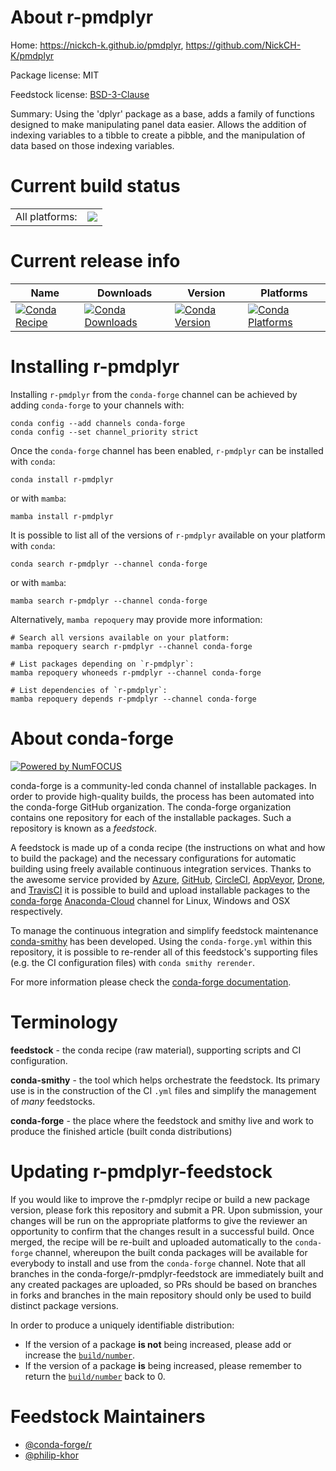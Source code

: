 About r-pmdplyr
===============

Home: https://nickch-k.github.io/pmdplyr, https://github.com/NickCH-K/pmdplyr

Package license: MIT

Feedstock license: [BSD-3-Clause](https://github.com/conda-forge/r-pmdplyr-feedstock/blob/main/LICENSE.txt)

Summary: Using the 'dplyr' package as a base, adds a family of functions designed to make manipulating panel data easier. Allows the addition of indexing variables to a tibble to create a pibble, and the manipulation of data based on those indexing variables.

Current build status
====================


<table><tr><td>All platforms:</td>
    <td>
      <a href="https://dev.azure.com/conda-forge/feedstock-builds/_build/latest?definitionId=7554&branchName=main">
        <img src="https://dev.azure.com/conda-forge/feedstock-builds/_apis/build/status/r-pmdplyr-feedstock?branchName=main">
      </a>
    </td>
  </tr>
</table>

Current release info
====================

| Name | Downloads | Version | Platforms |
| --- | --- | --- | --- |
| [![Conda Recipe](https://img.shields.io/badge/recipe-r--pmdplyr-green.svg)](https://anaconda.org/conda-forge/r-pmdplyr) | [![Conda Downloads](https://img.shields.io/conda/dn/conda-forge/r-pmdplyr.svg)](https://anaconda.org/conda-forge/r-pmdplyr) | [![Conda Version](https://img.shields.io/conda/vn/conda-forge/r-pmdplyr.svg)](https://anaconda.org/conda-forge/r-pmdplyr) | [![Conda Platforms](https://img.shields.io/conda/pn/conda-forge/r-pmdplyr.svg)](https://anaconda.org/conda-forge/r-pmdplyr) |

Installing r-pmdplyr
====================

Installing `r-pmdplyr` from the `conda-forge` channel can be achieved by adding `conda-forge` to your channels with:

```
conda config --add channels conda-forge
conda config --set channel_priority strict
```

Once the `conda-forge` channel has been enabled, `r-pmdplyr` can be installed with `conda`:

```
conda install r-pmdplyr
```

or with `mamba`:

```
mamba install r-pmdplyr
```

It is possible to list all of the versions of `r-pmdplyr` available on your platform with `conda`:

```
conda search r-pmdplyr --channel conda-forge
```

or with `mamba`:

```
mamba search r-pmdplyr --channel conda-forge
```

Alternatively, `mamba repoquery` may provide more information:

```
# Search all versions available on your platform:
mamba repoquery search r-pmdplyr --channel conda-forge

# List packages depending on `r-pmdplyr`:
mamba repoquery whoneeds r-pmdplyr --channel conda-forge

# List dependencies of `r-pmdplyr`:
mamba repoquery depends r-pmdplyr --channel conda-forge
```


About conda-forge
=================

[![Powered by
NumFOCUS](https://img.shields.io/badge/powered%20by-NumFOCUS-orange.svg?style=flat&colorA=E1523D&colorB=007D8A)](https://numfocus.org)

conda-forge is a community-led conda channel of installable packages.
In order to provide high-quality builds, the process has been automated into the
conda-forge GitHub organization. The conda-forge organization contains one repository
for each of the installable packages. Such a repository is known as a *feedstock*.

A feedstock is made up of a conda recipe (the instructions on what and how to build
the package) and the necessary configurations for automatic building using freely
available continuous integration services. Thanks to the awesome service provided by
[Azure](https://azure.microsoft.com/en-us/services/devops/), [GitHub](https://github.com/),
[CircleCI](https://circleci.com/), [AppVeyor](https://www.appveyor.com/),
[Drone](https://cloud.drone.io/welcome), and [TravisCI](https://travis-ci.com/)
it is possible to build and upload installable packages to the
[conda-forge](https://anaconda.org/conda-forge) [Anaconda-Cloud](https://anaconda.org/)
channel for Linux, Windows and OSX respectively.

To manage the continuous integration and simplify feedstock maintenance
[conda-smithy](https://github.com/conda-forge/conda-smithy) has been developed.
Using the ``conda-forge.yml`` within this repository, it is possible to re-render all of
this feedstock's supporting files (e.g. the CI configuration files) with ``conda smithy rerender``.

For more information please check the [conda-forge documentation](https://conda-forge.org/docs/).

Terminology
===========

**feedstock** - the conda recipe (raw material), supporting scripts and CI configuration.

**conda-smithy** - the tool which helps orchestrate the feedstock.
                   Its primary use is in the construction of the CI ``.yml`` files
                   and simplify the management of *many* feedstocks.

**conda-forge** - the place where the feedstock and smithy live and work to
                  produce the finished article (built conda distributions)


Updating r-pmdplyr-feedstock
============================

If you would like to improve the r-pmdplyr recipe or build a new
package version, please fork this repository and submit a PR. Upon submission,
your changes will be run on the appropriate platforms to give the reviewer an
opportunity to confirm that the changes result in a successful build. Once
merged, the recipe will be re-built and uploaded automatically to the
`conda-forge` channel, whereupon the built conda packages will be available for
everybody to install and use from the `conda-forge` channel.
Note that all branches in the conda-forge/r-pmdplyr-feedstock are
immediately built and any created packages are uploaded, so PRs should be based
on branches in forks and branches in the main repository should only be used to
build distinct package versions.

In order to produce a uniquely identifiable distribution:
 * If the version of a package **is not** being increased, please add or increase
   the [``build/number``](https://docs.conda.io/projects/conda-build/en/latest/resources/define-metadata.html#build-number-and-string).
 * If the version of a package **is** being increased, please remember to return
   the [``build/number``](https://docs.conda.io/projects/conda-build/en/latest/resources/define-metadata.html#build-number-and-string)
   back to 0.

Feedstock Maintainers
=====================

* [@conda-forge/r](https://github.com/conda-forge/r/)
* [@philip-khor](https://github.com/philip-khor/)

